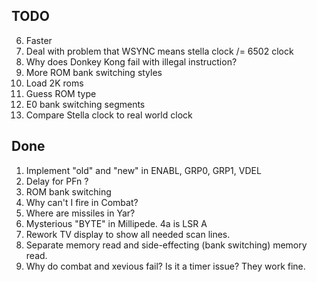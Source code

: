TODO
----

6. Faster
7. Deal with problem that WSYNC means stella clock /= 6502 clock
8. Why does Donkey Kong fail with illegal instruction?
9. More ROM bank switching styles
13. Load 2K roms
14. Guess ROM type
15. E0 bank switching segments
16. Compare Stella clock to real world clock

Done
----

1. Implement "old" and "new" in ENABL, GRP0, GRP1, VDEL
2. Delay for PFn ?
3. ROM bank switching
5. Why can't I fire in Combat?
4. Where are missiles in Yar?
10. Mysterious "BYTE" in Millipede. 4a is LSR A
12. Rework TV display to show all needed scan lines.
11. Separate memory read and side-effecting (bank switching) memory read.
17. Why do combat and xevious fail? Is it a timer issue?
    They work fine.
